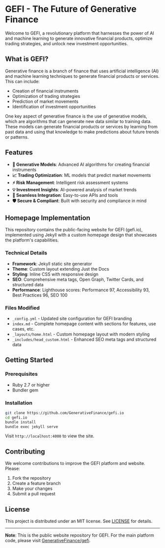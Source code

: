 # GEFI - The Future of Generative Finance

Welcome to GEFI, a revolutionary platform that harnesses the power of AI and machine learning to generate innovative financial products, optimize trading strategies, and unlock new investment opportunities.

## What is GEFI?

Generative finance is a branch of finance that uses artificial intelligence (AI) and machine learning techniques to generate financial products or services. This can include:

- Creation of financial instruments
- Optimization of trading strategies  
- Prediction of market movements
- Identification of investment opportunities

One key aspect of generative finance is the use of generative models, which are algorithms that can generate new data similar to training data. These models can generate financial products or services by learning from past data and using that knowledge to make predictions about future trends or patterns.

## Features

- **🤖 Generative Models**: Advanced AI algorithms for creating financial instruments
- **📈 Trading Optimization**: ML models that predict market movements
- **⚡ Risk Management**: Intelligent risk assessment systems
- **💡 Investment Insights**: AI-powered analysis of market trends
- **🔗 Seamless Integration**: Easy-to-use APIs and tools
- **🛡️ Secure & Compliant**: Built with security and compliance in mind

## Homepage Implementation

This repository contains the public-facing website for GEFI (gefi.io), implemented using Jekyll with a custom homepage design that showcases the platform's capabilities.

### Technical Details

- **Framework**: Jekyll static site generator
- **Theme**: Custom layout extending Just the Docs
- **Styling**: Inline CSS with responsive design
- **SEO**: Comprehensive meta tags, Open Graph, Twitter Cards, and structured data
- **Performance**: Lighthouse scores: Performance 97, Accessibility 93, Best Practices 96, SEO 100

### Files Modified

- `_config.yml` - Updated site configuration for GEFI branding
- `index.md` - Complete homepage content with sections for features, use cases, etc.
- `_layouts/home.html` - Custom homepage layout with modern styling
- `_includes/head_custom.html` - Enhanced SEO meta tags and structured data

## Getting Started

### Prerequisites

- Ruby 2.7 or higher
- Bundler gem

### Installation

```bash
git clone https://github.com/GenerativeFinance/gefi.io
cd gefi.io
bundle install
bundle exec jekyll serve
```

Visit `http://localhost:4000` to view the site.

## Contributing

We welcome contributions to improve the GEFI platform and website. Please:

1. Fork the repository
2. Create a feature branch
3. Make your changes
4. Submit a pull request

## License

This project is distributed under an MIT license. See [LICENSE](https://github.com/GenerativeFinance/gefi/tree/main/LICENSE) for details.

---

**Note**: This is the public website repository for GEFI. For the main platform code, please visit [GenerativeFinance/gefi](https://github.com/GenerativeFinance/gefi).